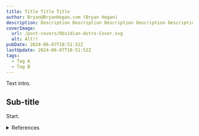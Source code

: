 ```yaml
---
title: Title Title Title
author: Bryan@BryanHogan.com (Bryan Hogan)
description: Description Description Description Description Description Description Description 
coverImage:
  url: /post-covers/Obsidian-Astro-Cover.svg
  alt: Alt!!
pubDate: 2024-06-07T10:51:52Z
lastUpdate: 2024-06-07T10:51:52Z
tags:
  - Tag A
  - Tag B
---
```


Text intro.

## Sub-title
Start.

<details>
  <summary>References</summary>
  
- A
- B
  
</details>
